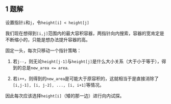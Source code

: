 ## 1 题解

设置指针`i`和`j`，令`height[i] < height[j]`

我们现在想得到`[i,j]`范围内的最大容积容器，两指针向内搜索，容器的宽肯定是不断缩小的，只能是想办法提升容器的高。

固定一头，每次只移动一个指针策略：

1. 若`j--`，则无论`height[j-1]`与`height[j]`是什么大小关系（大于小于等于），得到的总是`new_area <= area`.

2. 若`i++`，则得到的`new_area`是可能大于原容积的，这就相当于是直接消除了`[i,j-1], [i, j-2], ..., [i, i+1]`等情况。

因此每次应该选择`height[i]`（矮的那一边）进行向内试探。
